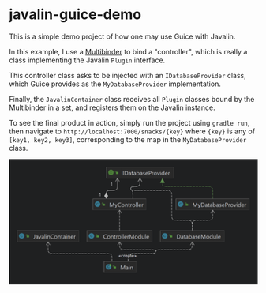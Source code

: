 # javalin-guice-demo

This is a simple demo project of how one may use Guice with Javalin.

In this example, I use a [Multibinder](https://github.com/google/guice/wiki/Multibindings) to bind a "controller", which is really a class implementing the Javalin `Plugin` interface.

This controller class asks to be injected with an `IDatabaseProvider` class, which Guice provides as the `MyDatabaseProvider` implementation. 

Finally, the `JavalinContainer` class receives all `Plugin` classes bound by the Multibinder in a set, and registers them on the Javalin instance.

To see the final product in action, simply run the project using `gradle run`, then navigate to `http://localhost:7000/snacks/{key}` where `{key}` is any of `[key1, key2, key3]`, corresponding to the map in the `MyDatabaseProvider` class.

![Project class diagram](/diagram.png)